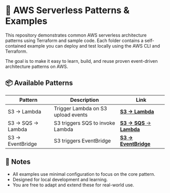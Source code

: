 # 🧩 AWS Serverless Patterns & Examples

This repository demonstrates common AWS serverless architecture patterns using Terraform and sample code. Each folder contains a self-contained example you can deploy and test locally using the AWS CLI and Terraform.

The goal is to make it easy to learn, build, and reuse proven event-driven architecture patterns on AWS.

## 📦 Available Patterns

| Pattern  | Description                        | Link                                                                                               |
|----------|------------------------------------|----------------------------------------------------------------------------------------------------|
| S3 → Lambda  | Trigger Lambda on S3 upload events | [**S3 → Lambda**](https://github.com/sauryaacharya/aws-patterns/tree/main/s3-lambda)               |
 | S3 → SQS → Lambda | S3 triggers SQS to invoke Lambda   | [**S3 → SQS** → **Lambda**](https://github.com/sauryaacharya/aws-patterns/tree/main/s3-sqs-lambda) |
 | S3 → EventBridge | S3 triggers EventBridge            |  [**S3 → EventBridge**](https://github.com/sauryaacharya/aws-patterns/tree/main/s3-eventbridge)    |

## 📌 Notes
- All examples use minimal configuration to focus on the core pattern.
- Designed for local development and learning.
- You are free to adapt and extend these for real-world use.
